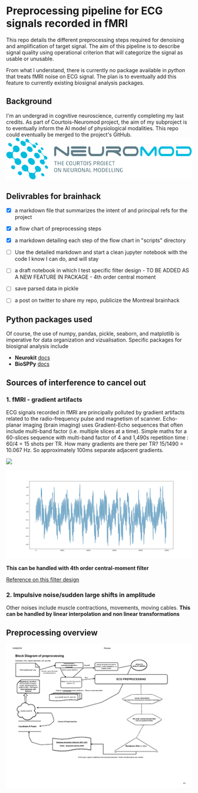 # Preprocessing pipeline for ECG signals recorded in fMRI #
This repo details the different preprocessing steps required for denoising and amplification of target signal. 
The aim of this pipeline is to describe signal quality using operational criterion that will categorize the signal as usable or unusable.

From what I understand, there is currently no package available in _python_ that treats fMRI noise on ECG signal. The plan is to eventually add this feature to currently existing biosignal analysis packages.

## Background ##
I'm an undergrad in cognitive neuroscience, currently completing my last credits.
As part of Courtois-Neuromod project, the aim of my subproject is to eventually inform the AI model of physiological modalities. This repo could eventually be merged to the project's GitHub. ![Neuromod](logo-vector-rgb.png)


## Delivrables for brainhack ##
- [x] a markdown file that summarizes the intent of and principal refs for the project
- [x] a flow chart of preprocessing steps
- [x] a markdown detailing each step of the flow chart  in "scripts" directory
- [ ] Use the detailed markdown and start a clean jupyter notebook with the code I know I can do, and will stay
- [ ] a draft notebook in which I test specific filter design - TO BE ADDED AS A NEW FEATURE IN PACKAGE - 4th order central moment
- [ ] save parsed data in pickle
- [ ] a post on twitter to share my repo, publicize the Montreal brainhack



## Python packages used ##
Of course, the use of numpy, pandas, pickle, seaborn, and matplotlib is imperative for data organization and vizualisation.
Specific packages for biosignal analysis include
* __Neurokit__ [docs](https://www.neurokit.readthedocs.io/en/latest/)
* __BioSPPy__ [docs](https://www.biosppy.readthedocs.io/en/stable/)



## Sources of interference to cancel out ##

### 1. fMRI - gradient artifacts ###
ECG signals recorded in fMRI are principally polluted by gradient artifacts related to the radio-frequency pulse and magnetism of scanner. Echo-planar imaging (brain imaging) uses Gradient-Echo sequences that often include multi-band factor (i.e. multiple slices at a time). Simple maths for a 60-slices sequence with multi-band factor of 4 and 1,490s repetition time : 60/4 = 15 shots per TR. How many gradients are there per TR? 15/1490 = 10.067 Hz. So approximately 100ms separate adjacent gradients.

![ ](https://i.imgur.com/2d9Wf8f.png)

![Polluted ECG](polluted-ecg-example.jpg "polluted ECG")

**This can be handled with 4th order central-moment filter** 

[Reference on this filter design](https://www.ncbi.nlm.nih.gov/pubmed/28981438/)

### 2. Impulsive noise/sudden large shifts in amplitude ###

Other noises include muscle contractions, movements, moving cables. 
**This can be handled by linear interpolation and non linear transformations**


## Preprocessing overview
![overall structure](preproc-flow-chart.jpg)



